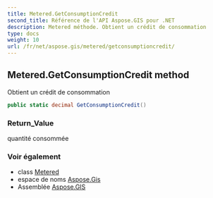 ```yaml
---
title: Metered.GetConsumptionCredit
second_title: Référence de l'API Aspose.GIS pour .NET
description: Metered méthode. Obtient un crédit de consommation
type: docs
weight: 10
url: /fr/net/aspose.gis/metered/getconsumptioncredit/
---
```

## Metered.GetConsumptionCredit method

Obtient un crédit de consommation

```csharp
public static decimal GetConsumptionCredit()
```

### Return_Value

quantité consommée

### Voir également

* class [Metered](../)
* espace de noms [Aspose.Gis](../../metered/)
* Assemblée [Aspose.GIS](../../../)



